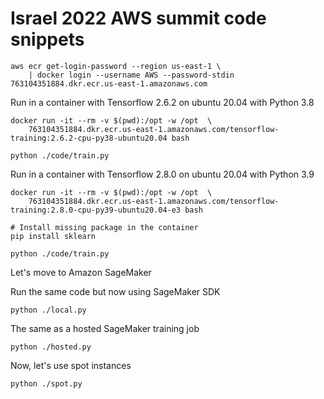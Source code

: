 # Israel 2022 AWS summit code snippets

```commandline
aws ecr get-login-password --region us-east-1 \
    | docker login --username AWS --password-stdin 763104351884.dkr.ecr.us-east-1.amazonaws.com
```

Run in a container with Tensorflow 2.6.2 on ubuntu 20.04 with Python 3.8

```commandline
docker run -it --rm -v $(pwd):/opt -w /opt  \
    763104351884.dkr.ecr.us-east-1.amazonaws.com/tensorflow-training:2.6.2-cpu-py38-ubuntu20.04 bash

python ./code/train.py
```

Run in a container with Tensorflow 2.8.0 on ubuntu 20.04 with Python 3.9

```commandline
docker run -it --rm -v $(pwd):/opt -w /opt  \
    763104351884.dkr.ecr.us-east-1.amazonaws.com/tensorflow-training:2.8.0-cpu-py39-ubuntu20.04-e3 bash

# Install missing package in the container 
pip install sklearn

python ./code/train.py
```

Let's move to Amazon SageMaker

Run the same code but now using SageMaker SDK

```commandline
python ./local.py
```

The same as a hosted SageMaker training job

```commandline
python ./hosted.py
```

Now, let's use spot instances

```commandline
python ./spot.py
```